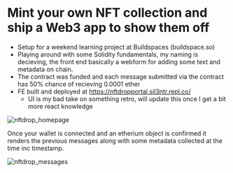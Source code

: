 # Mint your own NFT collection and ship a Web3 app to show them off

* Setup for a weekend learning project at Buildspaces (buildspace.so)
* Playing around with some Solidity fundamentals, my naming is decieving, the front end basically a webform for adding some text and metadata on chain.
* The contract was funded and each message submitted via the contract has 50% chance of recieving 0.0001 ether
* FE built and deployed at https://nftdropportal.sil3ntr.repl.co/
  * UI is my bad take on something retro, will update this once I get a bit more react knowledge

![nftdrop_homepage](https://user-images.githubusercontent.com/37803492/163329068-a2fade21-d1b6-4bb4-89fb-f8b0abbf3cf3.PNG)

Once your wallet is connected and an etherium object is confirmed it renders the previous messages along with some metadata collected at the time inc timestamp.

![nftdrop_messages](https://user-images.githubusercontent.com/37803492/163329590-95531add-877b-4eba-a7cc-e0c4a0418969.PNG)
